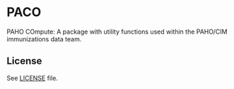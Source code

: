 # PACO

PAHO COmpute: A package with utility functions used within the PAHO/CIM immunizations data team.

## License

See [LICENSE](./LICENSE.md) file.